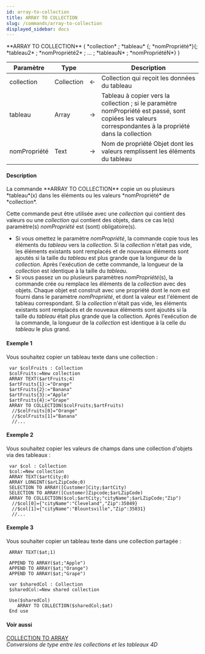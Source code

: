 ```yaml
---
id: array-to-collection
title: ARRAY TO COLLECTION
slug: /commands/array-to-collection
displayed_sidebar: docs
---
```


<!--REF #_command_.ARRAY TO COLLECTION.Syntax-->**ARRAY TO COLLECTION** ( *collection* ; *tableau* {; *nomPropriété*}{; *tableau2* ; *nomPropriété2* ; ... ; *tableauN* ; *nomPropriétéN*} )<!-- END REF-->
<!--REF #_command_.ARRAY TO COLLECTION.Params-->
| Paramètre | Type |  | Description |
| --- | --- | --- | --- |
| collection | Collection | &larr; | Collection qui reçoit les données du tableau |
| tableau | Array | &rarr; | Tableau à copier vers la collection ; si le paramètre nomPropriété est passé, sont copiées les valeurs correspondantes à la propriété dans la collection |
| nomPropriété | Text | &rarr; | Nom de propriété Objet dont les valeurs remplissent les éléments du tableau |

<!-- END REF-->

#### Description 

<!--REF #_command_.ARRAY TO COLLECTION.Summary-->La commande **ARRAY TO COLLECTION** copie un ou plusieurs *tableau*(x) dans les éléments ou les valeurs *nomPropriété* de *collection*.<!-- END REF-->

Cette commande peut être utilisée avec une *collection* qui contient des valeurs ou une *collection* qui contient des objets, dans ce cas le(s) paramètre(s) *nomPropriété* est (sont) obligatoire(s). 

* Si vous omettez le paramètre *nomPropriété*, la commande copie tous les éléments du *tableau* vers la *collection*. Si la *collection* n'était pas vide, les éléments existants sont remplacés et de nouveaux éléments sont ajoutés si la taille du *tableau* est plus grande que la longueur de la *collection*. Après l'exécution de cette commande, la longueur de la *collection* est identique à la taille du *tableau*.
* Si vous passez un ou plusieurs paramètres *nomPropriété*(s), la commande crée ou remplace les éléments de la *collection* avec des objets. Chaque objet est construit avec une propriété dont le nom est fourni dans le paramètre *nomPropriété*, et dont la valeur est l'élément de tableau correspondant. Si la *collection* n'était pas vide, les éléments existants sont remplacés et de nouveaux éléments sont ajoutés si la taille du *tableau* était plus grande que la collection. Aprés l'exécution de la commande, la longueur de la *collection* est identique à la celle du *tableau* le plus grand.

#### Exemple 1 

Vous souhaitez copier un tableau texte dans une collection :

```4d
 var $colFruits : Collection
 $colFruits:=New collection
 ARRAY TEXT($artFruits;4)
 $artFruits{1}:="Orange"
 $artFruits{2}:="Banana"
 $artFruits{3}:="Apple"
 $artFruits{4}:="Grape"
 ARRAY TO COLLECTION($colFruits;$artFruits)
  //$colFruits[0]="Orange"
  //$colFruits[1]="Banana"
  //...
```

#### Exemple 2 

Vous souhaitez copier les valeurs de champs dans une collection d'objets via des tableaux :

```4d
 var $col : Collection
 $col:=New collection
 ARRAY TEXT($artCity;0)
 ARRAY LONGINT($arLZipCode;0)
 SELECTION TO ARRAY([Customer]City;$artCity)
 SELECTION TO ARRAY([Customer]Zipcode;$arLZipCode)
 ARRAY TO COLLECTION($col;$artCity;"cityName";$arLZipCode;"Zip")
  //$col[0]={"cityName":"Cleveland","Zip":35049}
  //$col[1]={"cityName":"Blountsville","Zip":35031}
  //...
```

#### Exemple 3 

Vous souhaiter copier un tableau texte dans une collection partagée :

```4d
 ARRAY TEXT($at;1)
 
 APPEND TO ARRAY($at;"Apple")
 APPEND TO ARRAY($at;"Orange")
 APPEND TO ARRAY($at;"Grape")
 
 var $sharedCol : Collection
 $sharedCol:=New shared collection
 
 Use($sharedCol)
    ARRAY TO COLLECTION($sharedCol;$at)
 End use
```

#### Voir aussi 

[COLLECTION TO ARRAY](collection-to-array.md)  
*Conversions de type entre les collections et les tableaux 4D*  